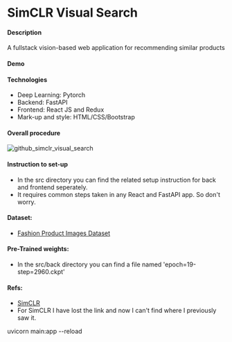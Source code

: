 # SimCLR Visual Search
#### Description
A fullstack vision-based web application for recommending similar products

#### Demo



#### Technologies
- Deep Learning: Pytorch
- Backend: FastAPI
- Frontend: React JS and Redux
- Mark-up and style: HTML/CSS/Bootstrap

#### Overall procedure
![github_simclr_visual_search](https://user-images.githubusercontent.com/79300456/227770648-9d85a8a2-5dbc-48ea-8245-7bcb14926a6c.jpg)


#### Instruction to set-up
- In the src directory you can find the related setup instruction for back and frontend seperately. 
- It requires common steps taken in any React and FastAPI app. So don't worry.

#### Dataset:
- [Fashion Product Images Dataset](https://www.kaggle.com/datasets/paramaggarwal/fashion-product-images-dataset)

#### Pre-Trained weights:
- In the src/back directory you can find a file named 'epoch=19-step=2960.ckpt'

#### Refs:
- [SimCLR](https://arxiv.org/abs/2002.05709)
- For SimCLR I have lost the link and now I can't find where I previously saw it.






uvicorn main:app --reload


